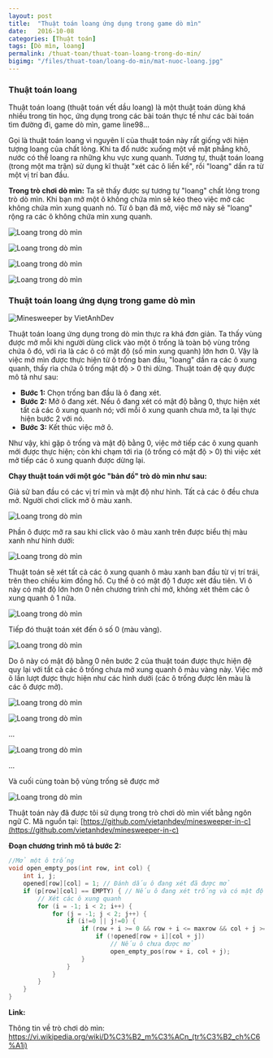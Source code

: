 ```yaml
---
layout: post
title:  "Thuật toán loang ứng dụng trong game dò mìn"
date:   2016-10-08
categories: [Thuật toán]
tags: [Dò mìn, loang]
permalink: /thuat-toan/thuat-toan-loang-trong-do-min/
bigimg: "/files/thuat-toan/loang-do-min/mat-nuoc-loang.jpg"
---
```


### Thuật toán loang

Thuật toán loang (thuật toán vết dầu loang) là một thuật toán dùng khá nhiều trong tin học, ứng dụng trong các bài toán thực tế như các bài toán tìm đường đi, game dò mìn, game line98...

Gọi là thuật toán loang vì nguyên lí của thuật toán này rất giống với hiện tượng loang của chất lỏng. Khi ta đổ nước xuống một về mặt phẳng khô, nước có thể loang ra những khu vực xung quanh. Tương tự, thuật toán loang (trong một ma trận) sử dụng kĩ thuật "xét các ô liền kề", rồi "loang" dần ra từ một vị trí ban đầu.

**Trong trò chơi dò mìn:** Ta sẽ thấy được sự tương tự "loang" chất lỏng trong trò dò mìn. Khi bạn mở một ô không chứa mìn sẽ kéo theo việc mở các không chứa mìn xung quanh nó. Từ ô bạn đã mở, việc mở này sẽ "loang" rộng ra các ô không chứa mìn xung quanh.

![Loang trong dò mìn](/files/thuat-toan/loang-do-min/minesweeper-open-1.gif)

![Loang trong dò mìn](/files/thuat-toan/loang-do-min/minesweeper-open-2.gif)

![Loang trong dò mìn](/files/thuat-toan/loang-do-min/minesweeper-open-3.gif)

![Loang trong dò mìn](/files/thuat-toan/loang-do-min/minesweeper-open-4.gif)

### Thuật toán loang ứng dụng trong game dò mìn

![Minesweeper by VietAnhDev](/files/thuat-toan/loang-do-min/minesweeper.png)

Thuật toán loang ứng dụng trong dò mìn thực ra khá đơn giản. Ta thấy vùng được mở mỗi khi người dùng click vào một ô trống là toàn bộ vùng trống chứa ô đó, với rìa là các ô có mật độ (số mìn xung quanh) lớn hơn 0. Vậy là việc mở mìn được thực hiện từ ô trống ban đầu, "loang" dần ra các ô xung quanh, thấy rìa chứa ô trống mật độ > 0 thì dừng. Thuật toán đệ quy được mô tả như sau:


- **Bước 1:** Chọn trống ban đầu là ô đang xét.
- **Bước 2:** Mở ô đang xét. Nếu ô đang xét có mật độ bằng 0, thực hiện xét tất cả các ô xung quanh nó; với mỗi ô xung quanh chưa mở, ta lại thực hiện bước 2 với nó.
- **Bước 3:** Kết thúc việc mở ô.

Như vậy, khi gặp ô trống và mật độ bằng 0, việc mở tiếp các ô xung quanh mới được thực hiện; còn khi chạm tới rìa (ô trống có mật độ > 0) thì việc xét mở tiếp các ô xung quanh được dừng lại.

**Chạy thuật toán với một góc "bản đồ" trò dò mìn như sau:**

Giả sử ban đầu có các vị trí mìn và mật độ như hình. Tất cả các ô đều chưa mở. Người chơi click mở ô màu xanh.

![Loang trong dò mìn](/files/thuat-toan/loang-do-min/minesweeper1.svg)

Phần ô được mở ra sau khi click vào ô màu xanh trên được biểu thị màu xanh như hình dưới:

![Loang trong dò mìn](/files/thuat-toan/loang-do-min/minesweeper2.svg)

Thuật toán sẽ xét tất cả các ô xung quanh ô màu xanh ban đầu từ vị trí trái, trên theo chiều kim đồng hồ. Cụ thể ô có mật độ 1 được xét đầu tiên. Vì ô này có mật độ lớn hơn 0 nên chương trình chỉ mở, không xét thêm các ô xung quanh ô 1 nữa.

![Loang trong dò mìn](/files/thuat-toan/loang-do-min/minesweeper3.svg)

Tiếp đó thuật toán xét đến ô số 0 (màu vàng).

![Loang trong dò mìn](/files/thuat-toan/loang-do-min/minesweeper4.svg)

Do ô này có mật độ bằng 0 nên bước 2 của thuật toán được thực hiện đệ quy lại với tất cả các ô trống chưa mở xung quanh ô màu vàng này. Việc mở ô lần lượt được thực hiện như các hình dưới (các ô trống được lên màu là các ô được mở).

![Loang trong dò mìn](/files/thuat-toan/loang-do-min/minesweeper5.svg)

![Loang trong dò mìn](/files/thuat-toan/loang-do-min/minesweeper6.svg)

...

![Loang trong dò mìn](/files/thuat-toan/loang-do-min/minesweeper7.svg)

...

Và cuối cùng toàn bộ vùng trống sẽ được mở

![Loang trong dò mìn](/files/thuat-toan/loang-do-min/minesweeper2.svg)

Thuật toán này đã được tôi sử dụng trong trò chơi dò mìn viết bằng ngôn ngữ C. Mã nguồn tại: [https://github.com/vietanhdev/minesweeper-in-c](https://github.com/vietanhdev/minesweeper-in-c)

**Đoạn chương trình mô tả bước 2:**

~~~c
//Mở một ô trống
void open_empty_pos(int row, int col) {
	int i, j;
	opened[row][col] = 1; // Đánh dấu ô đang xét đã được mở
	if (p[row][col] == EMPTY) { // Nếu ô đang xét trống và có mật độ bằng 0
		// Xét các ô xung quanh
		for (i = -1; i < 2; i++) {
		    for (j = -1; j < 2; j++) {
				if (i!=0 || j!=0) {
					if (row + i >= 0 && row + i <= maxrow && col + j >=0 && col + j <= maxcol) { // Nếu ô nằm trong bàn
						if (!opened[row + i][col + j])
							// Nếu ô chưa được mở
							open_empty_pos(row + i, col + j);
					}
				}
			}
		}
	}
}
~~~


**Link:**

Thông tin về trò chơi dò mìn: <a href="https://vi.wikipedia.org/wiki/D%C3%B2_m%C3%ACn_(tr%C3%B2_ch%C6%A1i)">https://vi.wikipedia.org/wiki/D%C3%B2_m%C3%ACn_(tr%C3%B2_ch%C6%A1i)</a>
